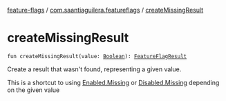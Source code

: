 [feature-flags](../index.md) / [com.saantiaguilera.featureflags](index.md) / [createMissingResult](./create-missing-result.md)

# createMissingResult

`fun createMissingResult(value: `[`Boolean`](https://kotlinlang.org/api/latest/jvm/stdlib/kotlin/-boolean/index.html)`): `[`FeatureFlagResult`](-feature-flag-result/index.md)

Create a result that wasn't found, representing a given value.

This is a shortcut to using [Enabled.Missing](-feature-flag-result/-enabled/-missing.md) or [Disabled.Missing](-feature-flag-result/-disabled/-missing.md) depending on the given value

